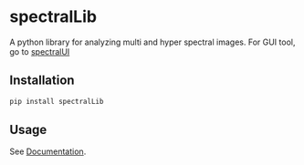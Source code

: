 # spectralLib

A python library for analyzing multi and hyper spectral images.
For GUI tool, go to [spectralUI](https://gitlab.com/TomAmpiath/spectralUI)

## Installation
```bash
pip install spectralLib
```

## Usage
See [Documentation](https://gitlab.com/TomAmpiath/spectralLib/Doc/documentation.pdf).